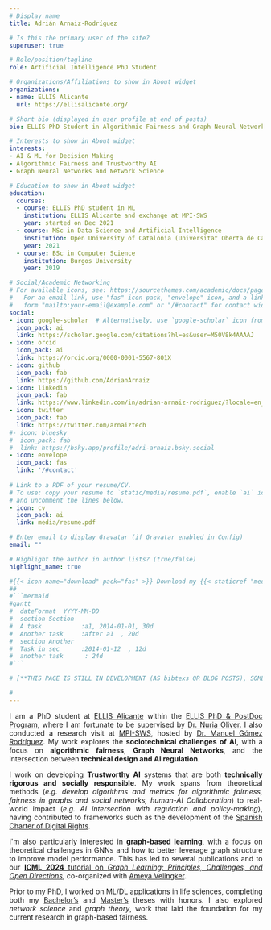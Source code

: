 ```yaml
---
# Display name
title: Adrián Arnaiz-Rodríguez

# Is this the primary user of the site?
superuser: true

# Role/position/tagline
role: Artificial Intelligence PhD Student

# Organizations/Affiliations to show in About widget
organizations:
- name: ELLIS Alicante
  url: https://ellisalicante.org/

# Short bio (displayed in user profile at end of posts)
bio: ELLIS PhD Student in Algorithmic Fairness and Graph Neural Networks at ELLIS Alicante.

# Interests to show in About widget
interests:
- AI & ML for Decision Making
- Algorithmic Fairness and Trustworthy AI
- Graph Neural Networks and Network Science

# Education to show in About widget
education:
  courses:
  - course: ELLIS PhD student in ML
    institution: ELLIS Alicante and exchange at MPI-SWS
    year: started on Dec 2021
  - course: MSc in Data Science and Artificial Intelligence
    institution: Open University of Catalonia (Universitat Oberta de Catalunya)
    year: 2021
  - course: BSc in Computer Science
    institution: Burgos University
    year: 2019

# Social/Academic Networking
# For available icons, see: https://sourcethemes.com/academic/docs/page-builder/#icons
#   For an email link, use "fas" icon pack, "envelope" icon, and a link in the
#   form "mailto:your-email@example.com" or "/#contact" for contact widget.
social:
- icon: google-scholar  # Alternatively, use `google-scholar` icon from `ai` icon pack
  icon_pack: ai
  link: https://scholar.google.com/citations?hl=es&user=M50V8k4AAAAJ
- icon: orcid 
  icon_pack: ai
  link: https://orcid.org/0000-0001-5567-801X
- icon: github
  icon_pack: fab
  link: https://github.com/AdrianArnaiz
- icon: linkedin
  icon_pack: fab
  link: https://www.linkedin.com/in/adrian-arnaiz-rodriguez/?locale=en_US
- icon: twitter
  icon_pack: fab
  link: https://twitter.com/arnaiztech
#- icon: bluesky
#  icon_pack: fab
#  link: https://bsky.app/profile/adri-arnaiz.bsky.social
- icon: envelope
  icon_pack: fas
  link: '/#contact'
  
# Link to a PDF of your resume/CV.
# To use: copy your resume to `static/media/resume.pdf`, enable `ai` icons in `params.toml`, 
# and uncomment the lines below.
- icon: cv
  icon_pack: ai
  link: media/resume.pdf

# Enter email to display Gravatar (if Gravatar enabled in Config)
email: ""

# Highlight the author in author lists? (true/false)
highlight_name: true

#{{< icon name="download" pack="fas" >}} Download my {{< staticref "media/demo_resume.pdf" "newtab" >}}resumé{{< /staticref >}}.
##
#```mermaid
#gantt
#  dateFormat  YYYY-MM-DD
#  section Section
#  A task           :a1, 2014-01-01, 30d
#  Another task     :after a1  , 20d
#  section Another
#  Task in sec      :2014-01-12  , 12d
#  another task      : 24d
#```

# [**THIS PAGE IS STILL IN DEVELOPMENT (AS bibtexs OR BLOG POSTS), SOME INFORMATION IS THE DEFAULT GIVEN BY WOWCHEMY. It is at 90% but # SOON EVERYTHING IS GOING TO BE READY FOR ALL OF YOU**]

#
---
```


<DIV align="justify">

I am a PhD student at [ELLIS Alicante](https://ellisalicante.org/) within the [ELLIS PhD & PostDoc Program](https://ellis.eu/phd-postdoc), where I am fortunate to be supervised by [Dr. Nuria Oliver](https://es.wikipedia.org/wiki/Nuria_Oliver).  I also conducted a research visit at [MPI-SWS](https://www.mpi-sws.org/), hosted by [Dr. Manuel Gómez Rodríguez](https://people.mpi-sws.org/~manuelgr/). My work explores the **sociotechnical challenges of AI**, with a focus on **algorithmic fairness**, **Graph Neural Networks**, and the intersection between **technical design and AI regulation**.

I work on developing **Trustworthy AI** systems that are both **technically rigorous and socially responsible**. My work spans from theoretical methods (*e.g. develop algorithms and metrics for algorithmic fairness, fairness in graphs and social networks, human-AI Collaboration*) to real-world impact (*e.g. AI intersection with regulation and policy-making*), having contributed to frameworks such as the development of the [Spanish Charter of Digital Rights](https://www.derechosdigitales.gob.es/es/carta-espanola-de-derechos-digitales).
<!--asking questions like: <a style="color:gray;">*How should data be represented to ensure fairness? How do network structures amplify disparities? How can we develop robust algorithms to interact with humans? How can regulation effectively align with technical practice?*</a>-->

I'm also particularly interested in **graph-based learning**, with a focus on theoretical challenges in GNNs and how to better leverage graph structure to improve model performance. This has led to several publications and to our [**ICML 2024** tutorial on *Graph Learning: Principles, Challenges, and Open Directions*](https://www.youtube.com/watch?v=Rd_8QcPg6kw), co-organized with [Ameya Velingker](https://www.ameyavelingker.com/).

Prior to my PhD, I worked on ML/DL applications in life sciences, completing both my [Bachelor’s](https://github.com/AdrianArnaiz/TFG-Neurodegenerative-Disease-Detection) and [Master’s](https://github.com/AdrianArnaiz/Brain-MRI-Autoencoder) theses with honors. I also explored *network science* and *graph theory*, work that laid the foundation for my current research in graph-based fairness.

<!--<p style="font-size: 0.8em; color:rgb(92, 92, 92); background-color:rgb(241, 241, 241); padding: 5px; border-radius: 2px;">
<i>Community</i>: My work has been presented at major academic venues (e.g., ICML, ICLR, ICWSM, LoG, etc) and policy platforms including the Joint Research Centre (JRC) and the European Parliament’s JURI Committee. I've helped organize conferences such as ICML 2024, LoG (2024 & 2025), and the ELLIS Doctoral Symposium 2022. As a reviewer, I've actively contributed to the community and received Top Reviewer Awards at ICML 2023, AISTATS 2023, and AISTATS 2025.
</p>-->
</DIV>



